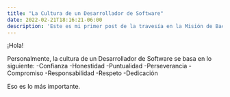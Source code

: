 ```yaml
---
title: "La Cultura de un Desarrollador de Software"
date: 2022-02-21T18:16:21-06:00
description: 'Este es mi primer post de la travesía en la Misión de Backend con Node JS de Launch X.'
---
```


¡Hola!

Personalmente, la cultura de un Desarrollador de Software se basa en lo siguiente:
-Confianza
-Honestidad
-Puntualidad
-Perseverancia
-Compromiso
-Responsabilidad
-Respeto
-Dedicación

Eso es lo más importante.
